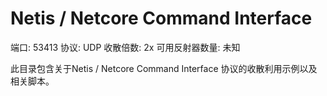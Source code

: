 # Netis / Netcore Command Interface

端口: 53413
协议: UDP
收散倍数: 2x
可用反射器数量: 未知

此目录包含关于Netis / Netcore Command Interface 协议的收散利用示例以及相关脚本。
